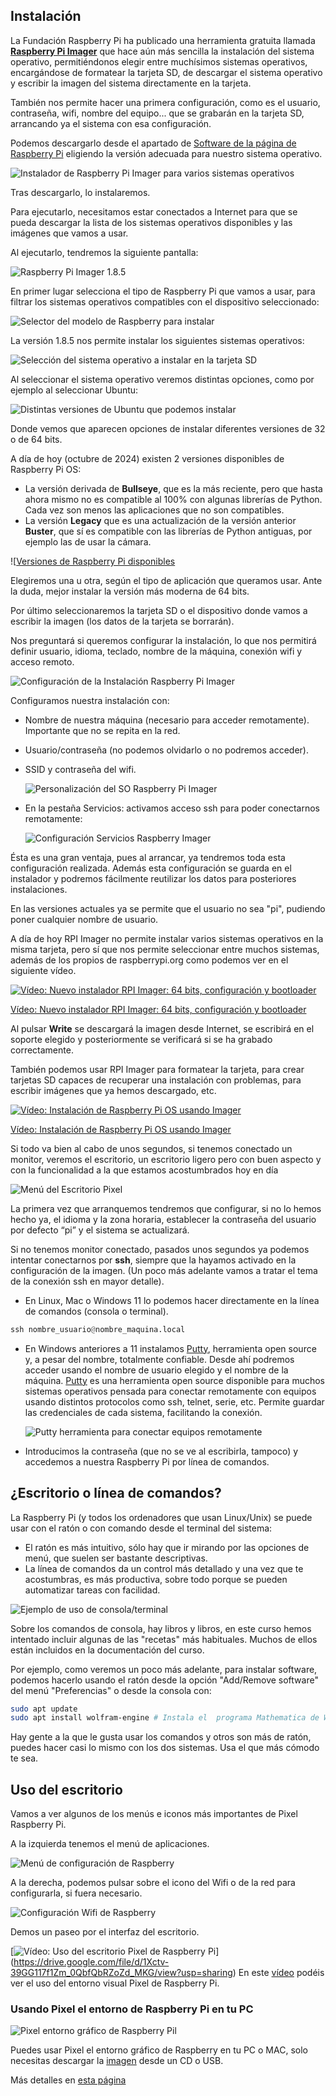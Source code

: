 ## Instalación

La Fundación Raspberry Pi ha publicado una herramienta gratuita llamada [**Raspberry Pi Imager**](https://www.raspberrypi.com/software/) que  hace aún más sencilla la instalación del sistema operativo, permitiéndonos elegir entre muchísimos sistemas operativos, encargándose de formatear la tarjeta SD, de descargar el sistema operativo y escribir la imagen del sistema directamente en la tarjeta. 

También nos permite hacer una primera configuración, como es el usuario, contraseña, wifi, nombre del equipo... que se grabarán en la tarjeta SD, arrancando ya el sistema con esa configuración.

Podemos descargarlo desde el apartado de [Software de la página de Raspberry Pi](https://www.raspberrypi.com/software/) eligiendo la versión adecuada para nuestro sistema operativo.

![Instalador de Raspberry Pi Imager para varios sistemas operativos](./images/rpi-imager_instalador_so_reducida_75.jpg)


Tras descargarlo, lo instalaremos.

Para ejecutarlo, necesitamos estar conectados a Internet para que se pueda descargar la lista de los sistemas operativos disponibles y las imágenes que vamos a usar.

Al ejecutarlo, tendremos la siguiente pantalla:

![Raspberry Pi Imager 1.8.5](./images/rpi-imager_1.8.5_reducida_50.jpg)

En primer lugar selecciona el tipo de Raspberry Pi que vamos a usar, para filtrar los sistemas operativos compatibles con el dispositivo seleccionado:

![Selector del modelo de Raspberry para instalar](./images/rpi-imager_1.8.5_dispositivo_reducida_60.jpg)

La versión 1.8.5  nos permite instalar los siguientes sistemas operativos:

![Selección del sistema operativo a instalar en la tarjeta SD](./images/rpi-imager_1.8.5_sos_reducida_60.jpg)

Al seleccionar el sistema operativo veremos distintas opciones, como por ejemplo al seleccionar Ubuntu:

![Distintas versiones de Ubuntu que podemos instalar](./images/rpi-imager_1.8.5_ubuntu_os_reducida_60.jpg)

Donde vemos que aparecen opciones de instalar diferentes versiones de 32 o de 64 bits.

A día de hoy (octubre de 2024) existen 2 versiones disponibles de Raspberry Pi OS:

* La versión derivada de **Bullseye**, que es la más reciente, pero que hasta ahora mismo no es compatible al 100% con algunas librerías de Python. Cada vez son menos las aplicaciones que no son compatibles.
* La versión **Legacy** que es una actualización de la versión anterior **Buster**, que sí es compatible con las librerías de Python antiguas, por ejemplo las de usar la cámara.

![[Versiones de Raspberry Pi disponibles](./images/rpi-imager_1.8.5_sos_raspian_reducida_60.jpg)

Elegiremos una u otra, según el tipo de aplicación que queramos usar. Ante la duda, mejor instalar la versión más moderna de 64 bits.

Por último seleccionaremos  la tarjeta SD o el dispositivo  donde vamos a escribir la imagen (los datos de la tarjeta se borrarán).

 Nos preguntará si queremos configurar la instalación, lo que nos permitirá definir usuario, idioma, teclado, nombre de la máquina, conexión wifi y acceso remoto.

  ![Configuración de la Instalación Raspberry Pi Imager](./images/Raspi-imager-config-0_reducida_75.jpg)

Configuramos nuestra instalación con:

* Nombre de nuestra máquina (necesario para acceder remotamente). Importante que no se repita en la red.
* Usuario/contraseña (no podemos olvidarlo o no podremos acceder).
* SSID y contraseña del wifi.

	![Personalización del SO Raspberry Pi Imager](./images/Raspi-imager-Config-1_reducida_75.jpg)
	
* En la pestaña Servicios: activamos acceso ssh para poder conectarnos remotamente:

	![Configuración Servicios Raspberry Imager](./images/Raspi-imager-Config-servicios_reducida_75.jpg)

Ésta es una gran ventaja, pues al arrancar, ya tendremos toda esta configuración realizada. Además esta configuración se guarda en el instalador y podremos fácilmente reutilizar los datos para posteriores instalaciones.

En las versiones actuales ya se permite que el usuario no sea "pi", pudiendo poner cualquier nombre de usuario.

A día de hoy RPI Imager no permite instalar varios sistemas operativos en la misma tarjeta, pero sí que nos permite seleccionar entre muchos sistemas, además de los propios de raspberrypi.org como podemos ver en el siguiente vídeo.

[![Vídeo: Nuevo instalador RPI Imager: 64 bits, configuración y bootloader](https://img.youtube.com/vi/hRkOoSDu6FM/0.jpg)](https://drive.google.com/file/d/15T_fPbQdCdTvPMLpMd4RLAzlFYYnDi-c/view?usp=sharing)

[Vídeo: Nuevo instalador RPI Imager: 64 bits, configuración y bootloader](https://drive.google.com/file/d/15T_fPbQdCdTvPMLpMd4RLAzlFYYnDi-c/view?usp=sharing)

Al pulsar **Write** se descargará la imagen desde Internet, se escribirá en el soporte elegido y posteriormente se verificará si se ha grabado correctamente.  

También podemos usar RPI Imager para formatear la tarjeta, para crear tarjetas SD capaces de recuperar una instalación con problemas, para escribir imágenes que ya hemos descargado, etc.

[![Vídeo: Instalación de Raspberry Pi OS usando Imager](https://img.youtube.com/vi/DDfkkG4-gq8/0.jpg)](https://drive.google.com/file/d/1vZCdJa2551mNAdr1cwsOAJMn440eqXMG/view?usp=sharing)

[Vídeo: Instalación de Raspberry Pi OS usando Imager](https://drive.google.com/file/d/1vZCdJa2551mNAdr1cwsOAJMn440eqXMG/view?usp=sharing)

Si todo va bien al cabo de unos segundos, si tenemos conectado un monitor,  veremos el escritorio, un escritorio ligero pero con buen aspecto y con la funcionalidad a la que estamos acostumbrados hoy en día

![Menú del Escritorio Pixel](./images/PixelMenu_reducida_75.jpg)

La primera vez que arranquemos tendremos que configurar, si no lo hemos hecho ya, el idioma y la zona horaria, establecer la contraseña del usuario por defecto “pi”  y el sistema se actualizará.

Si no tenemos monitor conectado, pasados unos segundos ya podemos intentar conectarnos por __ssh__, siempre que la hayamos activado en la configuración de la imagen. (Un poco más adelante vamos a tratar el tema de la conexión ssh en mayor detalle).

* En Linux, Mac o Windows 11 lo podemos hacer directamente en la línea de comandos (consola o terminal).
```python
ssh nombre_usuario@nombre_maquina.local
```
* En Windows anteriores a 11 instalamos [Putty](https://putty.org), herramienta open source y, a pesar del  nombre, totalmente confiable. Desde ahí podremos acceder usando el nombre de usuario elegido y el nombre de la máquina. [Putty](http://www.chiark.greenend.org.uk/~sgtatham/putty/download.html "http://www.chiark.greenend.org.uk/~sgtatham/putty/download.html") es una herramienta open source disponible para muchos sistemas operativos pensada para conectar remotamente con equipos usando distintos protocolos como ssh, telnet, serie, etc. Permite guardar las credenciales de cada sistema, facilitando la conexión.

	![Putty herramienta para conectar equipos remotamente](./images/Putty.png)

* Introducimos la contraseña (que no se ve al escribirla, tampoco) y accedemos a nuestra Raspberry Pi por línea de comandos.

## ¿Escritorio o línea de comandos?

La Raspberry Pi (y todos los ordenadores que usan Linux/Unix) se puede usar con el ratón o con comando desde el terminal del sistema: 

* El ratón es más intuitivo, sólo hay que ir mirando por las opciones de menú, que suelen ser bastante descriptivas.
* La línea de comandos da un control más detallado y una vez que te acostumbras, es más productiva, sobre todo porque se pueden automatizar tareas con facilidad.

![Ejemplo de uso de consola/terminal](./images/contenidowww_recortada_75.jpg)

Sobre los comandos de consola, hay libros y libros, en este curso hemos intentado incluir algunas de las "recetas" más habituales. Muchos de ellos están incluidos en la documentación del curso.  

Por ejemplo, como veremos un poco más adelante, para instalar software, podemos hacerlo usando el ratón desde la opción "Add/Remove software" del menú "Preferencias" o desde la consola con:

```bash
sudo apt update
sudo apt install wolfram-engine # Instala el  programa Mathematica de Wolfram
```

Hay gente a la que le gusta usar los comandos y otros son más de ratón, puedes hacer casi lo mismo con los dos sistemas. Usa el que más cómodo te sea. 

## Uso del escritorio

Vamos a ver algunos de los menús e iconos más importantes de Pixel Raspberry Pi.

A la izquierda tenemos el menú de aplicaciones.

![Menú de configuración de Raspberry](./images/ConfiguracionRaspberry_reducida_75.jpg)

A la derecha, podemos pulsar sobre el icono del Wifi o de la red para configurarla, si fuera necesario.

![Configuración Wifi de Raspberry](./images/wifi2_reducida_75.jpg)

Demos un paseo por el interfaz del escritorio.

[![Vídeo: Uso del escritorio Pixel de Raspberry Pi](https://img.youtube.com/vi/IrjWoxWfewo/0.jpg)]
(https://drive.google.com/file/d/1Xctv-39GG117f1Zm_0QbfQbRZoZd_MKG/view?usp=sharing)
En este [vídeo](https://drive.google.com/file/d/1Xctv-39GG117f1Zm_0QbfQbRZoZd_MKG/view?usp=sharing) podéis ver el uso del entorno visual  Pixel de Raspberry Pi.

### Usando Pixel el entorno de Raspberry Pi en tu PC

![Pixel entorno gráfico de Raspberry Pil](./images/newdesk-500x281.jpg)

Puedes usar Pixel el entorno gráfico de Raspberry en tu PC o MAC, solo necesitas descargar la [imagen](http://downloads.raspberrypi.org/pixel_x86/images/pixel_x86-2016-12-13/2016-12-13-pixel-x86-jessie.iso) desde un CD o USB.

Más detalles en [esta página](https://www.raspberrypi.com/news/pixel-pc-mac/)


